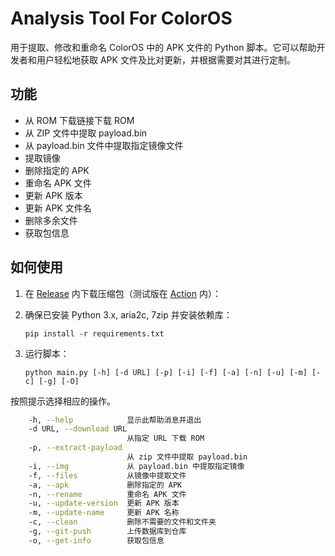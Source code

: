 # Analysis Tool For ColorOS

用于提取、修改和重命名 ColorOS 中的 APK 文件的 Python 脚本。它可以帮助开发者和用户轻松地获取 APK 文件及比对更新，并根据需要对其进行定制。

## 功能

- 从 ROM 下载链接下载 ROM
- 从 ZIP 文件中提取 payload.bin
- 从 payload.bin 文件中提取指定镜像文件
- 提取镜像
- 删除指定的 APK
- 重命名 APK 文件
- 更新 APK 版本
- 更新 APK 文件名
- 删除多余文件
- 获取包信息

## 如何使用

1. 在 [Release](https://github.com/WXies-Team/Analysis-Tool-For-ColorOS/releases/latest) 内下载压缩包（测试版在 [Action](https://github.com/WXies-Team/Analysis-Tool-For-ColorOS/actions/workflows/Build.yml) 内）：

2. 确保已安装 Python 3.x, aria2c, 7zip 并安装依赖库：

   ```
   pip install -r requirements.txt
   ```

3. 运行脚本：

   ```
   python main.py [-h] [-d URL] [-p] [-i] [-f] [-a] [-n] [-u] [-m] [-c] [-g] [-O]
   ```

按照提示选择相应的操作。

```bash
    -h, --help            显示此帮助消息并退出
    -d URL, --download URL
                          从指定 URL 下载 ROM
    -p, --extract-payload
                          从 zip 文件中提取 payload.bin
    -i, --img             从 payload.bin 中提取指定镜像
    -f, --files           从镜像中提取文件
    -a, --apk             删除指定的 APK
    -n, --rename          重命名 APK 文件
    -u, --update-version  更新 APK 版本
    -m, --update-name     更新 APK 名称
    -c, --clean           删除不需要的文件和文件夹
    -g, --git-push        上传数据库到仓库
    -o, --get-info        获取包信息
```
